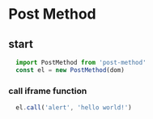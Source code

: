 # Post Method

## start
``` javascript
  import PostMethod from 'post-method'
  const el = new PostMethod(dom)
```

### call iframe function
``` javascript
  el.call('alert', 'hello world!')
```